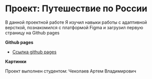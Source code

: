 # Проект: Путешествие по России

В данной проектной работе Я изучил навыки работы с адаптивной версткой, познакомился с платформой Figma и загрузил первую страницу на Github pages 

**Github pages**

* [Ссылка github pages](https://www.figma.com/file/5S2WSbEFL6awjVWJ0NWL8Q/Sprint-3_-Russia-_-desktop-mobile?node-id=28503%3A0)

**Картинки**

Проект выполнен студентом: Чеколаев Артем Владимирович
